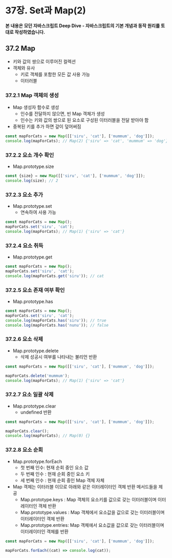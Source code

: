 # 37장. Set과 Map(2)



**본 내용은 모던 자바스크립트 Deep Dive - 자바스크립트의 기본 개념과 동작 원리를 토대로 작성하였습니다.**



## 37.2 Map

* 키와 값의 쌍으로 이루어진 컬렉션
* 객체와 유사
  * 키로 객체를 포함한 모든 값 사용 가능
  * 이터러블



### 37.2.1 Map 객체의 생성

* Map 생성자 함수로 생성
  * 인수를 전달하지 않으면, 빈 Map 객체가 생성
  * 인수는 키와 값의 쌍으로 된 요소로 구성된 이터러블을 전달 받아야 함
* 중복된 키를 추가 하면 갚이 덮어써짐

```JavaScript
const mapForCats = new Map([['siru', 'cat'], ['mummum', 'dog']]);
console.log(mapForCats); // Map(2) {'siru' => 'cat', 'mummum' => 'dog'}
```



### 37.2.2 요소 개수 확인

* Map.prototype.size

```JavaScript
const {size} = new Map([['siru', 'cat'], ['mummum', 'dog']]);
console.log(size); // 2
```



### 37.2.3 요소 추가

* Map.prototype.set
  * 연속하여 사용 가능

```JavaScript
const mapForCats = new Map();
mapForCats.set('siru', 'cat');
console.log(mapForCats); // Map(1) {'siru' => 'cat'}
```



### 37.2.4 요소 취득

* Map.prototype.get

```JavaScript
const mapForCats = new Map();
mapForCats.set('siru', 'cat');
console.log(mapForCats.get('siru')); // cat
```



### 37.2.5 요소 존재 여부 확인

* Map.prototype.has

```JavaScript
const mapForCats = new Map();
mapForCats.set('siru', 'cat');
console.log(mapForCats.has('siru')); // true
console.log(mapForCats.has('nunu')); // false
```



### 37.2.6 요소 삭제

* Map.prototype.delete
  * 삭제 성공시 여부를 나타내는 불리언 반환

```JavaScript
const mapForCats = new Map([['siru', 'cat'], ['mummum', 'dog']]);

mapForCats.delete('mummum');
console.log(mapForCats); // Map(1) {'siru' => 'cat'}
```



### 37.2.7 요소 일괄 삭제

* Map.prototype.clear
  * undefined 반환

```JavaScript
const mapForCats = new Map([['siru', 'cat'], ['mummum', 'dog']]);

mapForCats.clear();
console.log(mapForCats); // Map(0) {}
```



### 37.2.8 요소 순회

* Map.prototype.forEach
  * 첫 번째 인수: 현재 순회 중인 요소 값
  * 두 번째 인수 : 현재 순회 중인 요소 키
  * 세 번째 인수 : 현재 순회 중인 Map 객체 자체
* Map 객체는 이터러블 이므로 아래와 같은 이터레이터인 객체 반환 메서드들을 제공
  * Map.prototype.keys : Map 객체의 요소키를 값으로 갖는 이터러블이며 이터레이터인 객체 반환
  * Map.prototype.values : Map 객체에서 요소값을 값으로 갖는 이터러블이며 이터레이터인 객체 반환
  * Map.prototype.entries: Map 객체에서 요소값을 값으로 갖는 이터러블이며 이터레이터인 객체를 반환

```JavaScript
const mapForCats = new Map([['siru', 'cat'], ['mummum', 'dog']]);

mapForCats.forEach((cat) => console.log(cat));
```

